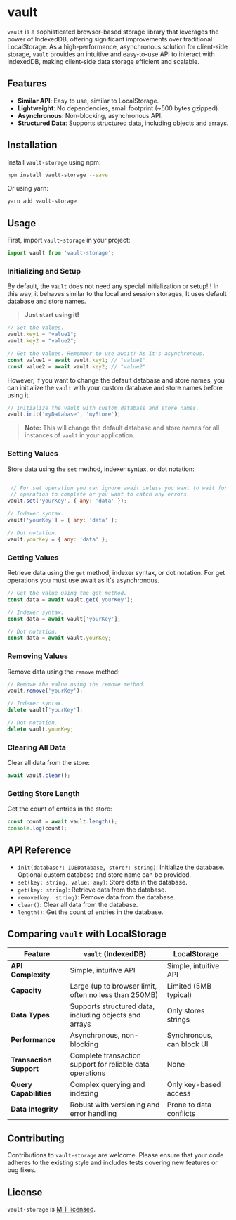# vault

`vault` is a sophisticated browser-based storage library that leverages the power
of IndexedDB, offering significant improvements over traditional LocalStorage.
As a high-performance, asynchronous solution for client-side storage, `vault`
provides an intuitive and easy-to-use API to interact with IndexedDB, making
client-side data storage efficient and scalable.

## Features

- **Similar API**: Easy to use, similar to LocalStorage.
- **Lightweight**: No dependencies, small footprint (~500 bytes gzipped).
- **Asynchronous**: Non-blocking, asynchronous API.
- **Structured Data**: Supports structured data, including objects and arrays.

## Installation

Install `vault-storage` using npm:

```bash
npm install vault-storage --save
```

Or using yarn:

```bash
yarn add vault-storage
```

## Usage

First, import `vault-storage` in your project:

```javascript
import vault from 'vault-storage';
```

### Initializing and Setup

By default, the `vault` does not need any special initialization or setup!!!
In this way, it behaves similar to the local and session storages, It uses
default database and store names.

> **Just start using it!**

```javascript
// Set the values.
vault.key1 = "value1";
vault.key2 = "value2";

// Get the values. Remember to use await! As it's asynchronous.
const value1 = await vault.key1; // "value1"
const value2 = await vault.key2; // "value2"
```

However, if you want to change the default database and store names, you can
initialize the `vault` with your custom database and store names before using
it.

```javascript
// Initialize the vault with custom database and store names.
vault.init('myDatabase', 'myStore');
```

> **Note:** This will change the default database and store names for all
> instances of `vault` in your application.

### Setting Values

Store data using the `set` method, indexer syntax, or dot notation:

```javascript

 // For set operation you can ignore await unless you want to wait for the
 // operation to complete or you want to catch any errors.
vault.set('yourKey', { any: 'data' });

// Indexer syntax.
vault['yourKey'] = { any: 'data' };

// Dot notation.
vault.yourKey = { any: 'data' };
```

### Getting Values

Retrieve data using the `get` method, indexer syntax, or dot notation. For get
operations you must use await as it's asynchronous.

```javascript
// Get the value using the get method.
const data = await vault.get('yourKey');

// Indexer syntax.
const data = await vault['yourKey'];

// Dot notation.
const data = await vault.yourKey;
```

### Removing Values

Remove data using the `remove` method:

```javascript
// Remove the value using the remove method.
vault.remove('yourKey');

// Indexer syntax.
delete vault['yourKey'];

// Dot notation.
delete vault.yourKey;
```

### Clearing All Data

Clear all data from the store:

```javascript
await vault.clear();
```

### Getting Store Length

Get the count of entries in the store:

```javascript
const count = await vault.length();
console.log(count);
```

## API Reference

- `init(database?: IDBDatabase, store?: string)`: Initialize the database. Optional custom database and store name can be provided.
- `set(key: string, value: any)`: Store data in the database.
- `get(key: string)`: Retrieve data from the database.
- `remove(key: string)`: Remove data from the database.
- `clear()`: Clear all data from the database.
- `length()`: Get the count of entries in the database.

## Comparing `vault` with LocalStorage

| Feature                  | `vault` (IndexedDB)      | LocalStorage           |
|--------------------------|--------------------------|------------------------|
| **API Complexity**       | Simple, intuitive API    | Simple, intuitive API  |
| **Capacity**             | Large (up to browser limit, often no less than 250MB) | Limited (5MB typical)  |
| **Data Types**           | Supports structured data, including objects and arrays | Only stores strings    |
| **Performance**          | Asynchronous, non-blocking | Synchronous, can block UI |
| **Transaction Support**  | Complete transaction support for reliable data operations | None                  |
| **Query Capabilities**   | Complex querying and indexing | Only key-based access   |
| **Data Integrity**       | Robust with versioning and error handling | Prone to data conflicts |

## Contributing

Contributions to `vault-storage` are welcome. Please ensure that your code adheres to the existing style and includes tests covering new features or bug fixes.

## License

`vault-storage` is [MIT licensed](./LICENSE).
